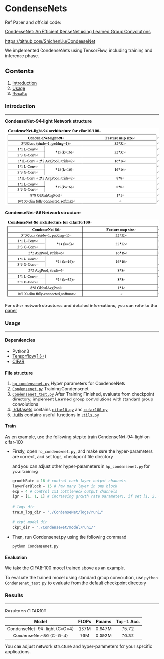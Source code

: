 # CondenseNets

Ref Paper and official code:

[CondenseNet: An Efficient DenseNet using Learned Group Convolutions](https://arxiv.org/abs/1711.09224)

https://github.com/ShichenLiu/CondenseNet

We implemented CondenseNets using TensorFlow, including training and inference phase.

## Contents

1. [Introduction](#introduction)
2. [Usage](#usage)
3. [Results](#results)

### Introduction

___

**CondenseNet-94-light Network structure**

![CondenseNet-94_light](./image/CondenseNet-94_light.PNG)

**CondenseNet-86 Network structure**

![CondenseNet-86](./image/CondenseNet-86.PNG)

For other network structures and detailed informations, you can refer to the [paper](https://arxiv.org/abs/1711.09224)

### Usage

___

#### Dependencies

- [Python3](https://www.python.org/downloads/)
- [Tensorflow(1.6+)](http://tensorflow.org/)
- [CIFAR](https://www.cs.toronto.edu/~kriz/cifar.html)

#### File structure

1. [`hp_condensenet.py`](./hp_condensenet.py) Hyper parameters for CondenseNets
2. [`Condensenet.py`](./Condensenet.py) Training Condensenet
3. [`Condensenet_test.py`](./Condensenet_test.py) After Training Finished, evaluate from checkpoint directory, implement Learned group convolutions with standard group convolutions
4. [./datasets](./datasets/) contains [`cifar10.py`](./datasets/cifar10.py) and [`cifar100.py`](./datasets/cifar100.py)
5. [./utils](./utils) contains useful functions in [`utils.py`](./utils/utils_con.py)

#### Train

As en example, use the following step to train CondenseNet-94-light on cifar-100

* Firstly, open `hp_condensenet.py`, and make sure the hyper-parameters are correct, and set logs, checkpoint file directory

  and you can adjust other hyper-parameters in `hp_condensenet.py` for your training

  ```python
  growthRate = 16 # control each layer output channels
  layerPerBlock = 15 # how many layer in one block
  exp = 4 # control 1x1 bottleneck output channels
  igr = [1, 1, 1] # increasing growth rate parameters, if set [1, 2, 4], means exponentially growth
  
  # logs dir
  train_log_dir = './CondenseNet/logs/run1/'
  
  # ckpt model dir
  ckpt_dir = './CondenseNet/model/run1/'
  
  ```

* Then, run Condensenet.py using the following command

  ```
  python Condensenet.py
  ```

#### Evaluation

We take the CIFAR-100 model trained above as an example.

To evaluate the trained model using standard group convolution, use `python Condensenet_test.py` to evaluate from the default checkpoint directory

### Results

____

Results on CIFAR100

|            Model             | FLOPs | Params | Top-1 Acc. |
| :--------------------------: | :---: | :----: | :--------: |
| CondenseNet-94-light (C=G=4) | 137M  | 0.947M |   75.72    |
|    CondenseNet-86 (C=G=4)    |  76M  | 0.592M |   76.32    |

You can adjust network structure and hyper-parameters for your specific applications.